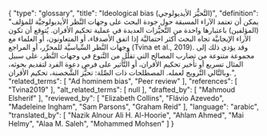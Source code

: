 {
    "type": "glossary",
    "title": "Ideological bias (التَّحيُّز الأيديولوجي)",
    "definition": "يمكن أن تعتمد الآراء المسبقة حول جودة البحث على وجهات النَّظر الأيديولوجيَّة للمؤلف (المؤلفين) باعتبارها واحدة من التَّحيُّزات العديدة في عملية تحكيم الأقران.  يُتوقع أن تكون الآراء الإيجابيَّة تجاه البحث أكثر احتماليَّة إذا اتفق الأصدقاء، أو المتعاونون، أو العلماء مع وجهات النَّظر السِّياسيَّة للمحرِّر، أو المراجع (Tvina et al., 2019). وقد يؤدي ذلك إلى مجموعة متنوعة من تضارب المصالح التي تقلِّل من التَّنوع في وجهات النَّظر، على سبيل المثال تسريع أو تأخير تحكيم الأقران، أو التَّأثير على فرص دعوة الفرد لتقديم بحوثه، وبالتَّالي التَّرويج لعمله.  المصطلحات ذات الصِّلة: تحيُّز الشَّخصنة، تحكيم الأقران.",
    "related_terms": [
        "Ad hominem bias",
        "Peer review"
    ],
    "references": [
        "Tvina2019"
    ],
    "alt_related_terms": [
        null
    ],
    "drafted_by": [
        "Mahmoud Elsherif"
    ],
    "reviewed_by": [
        "Elizabeth Collins",
        "Flávio Azevedo",
        "Madeleine Ingham",
        "Sam Parsons",
        "Graham Reid"
    ],
    "language": "arabic",
    "translated_by": [
        "Nazik Alnour  Ali H. Al-Hoorie",
        "Ahlam Ahmed",
        "Mai Helmy",
        "Alaa M. Saleh",
        "Mohammed Mohsen"
    ]
}